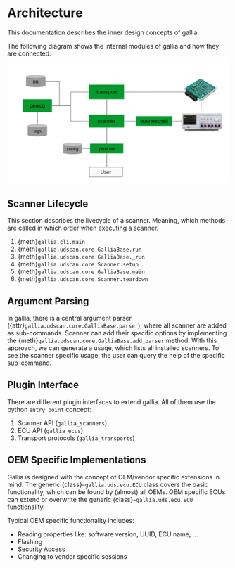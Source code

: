 <!--
SPDX-FileCopyrightText: AISEC Pentesting Team

SPDX-License-Identifier: CC0-1.0
-->

# Architecture

This documentation describes the inner design concepts of gallia.

The following diagram shows the internal modules of gallia and how they are connected:
![tooling-architecture.png](tooling-architecture.png)

## Scanner Lifecycle

This section describes the livecycle of a scanner.
Meaning, which methods are called in which order when executing a scanner.

1. {meth}`gallia.cli.main`
2. {meth}`gallia.udscan.core.GalliaBase.run`
3. {meth}`gallia.udscan.core.GalliaBase._run`
4. {meth}`gallia.udscan.core.Scanner.setup`
5. {meth}`gallia.udscan.core.GalliaBase.main`
6. {meth}`gallia.udscan.core.Scanner.teardown`

## Argument Parsing

In gallia, there is a central argument parser ({attr}`gallia.udscan.core.GalliaBase.parser`),
where all scanner are added as sub-commands.
Scanner can add their specific options by implementing the {meth}`gallia.udscan.core.GalliaBase.add_parser` method.
With this approach, we can generate a usage, which lists all installed scanners.
To see the scanner specific usage, the user can query the help of the specific sub-command.

## Plugin Interface

There are different plugin interfaces to extend gallia.
All of them use the python `entry point` concept:

1. Scanner API (`gallia_scanners`)
2. ECU API (`gallia_ecus`)
3. Transport protocols (`gallia_transports`)

## OEM Specific Implementations

Gallia is designed with the concept of OEM/vendor specific extensions in mind.
The generic {class}`~gallia.uds.ecu.ECU` class covers the basic functionality, which can be found by (almost) all OEMs.
OEM specific ECUs can extend or overwrite the generic {class}`~gallia.uds.ecu.ECU` functionality.

Typical OEM specific functionality includes:
* Reading properties like: software version, UUID, ECU name, ...
* Flashing
* Security Access
* Changing to vendor specific sessions
